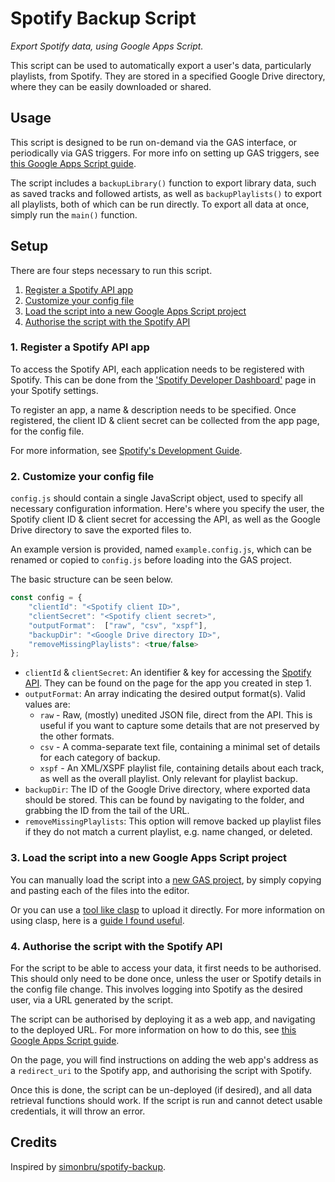 # Spotify Backup Script

*Export Spotify data, using Google Apps Script.*

This script can be used to automatically export a user's data, particularly
playlists, from Spotify. They are stored in a specified Google Drive
directory, where they can be easily downloaded or shared.

## Usage

This script is designed to be run on-demand via the GAS interface, or
periodically via GAS triggers. For more info on setting up GAS triggers, see
[this Google Apps Script guide](https://developers.google.com/apps-script/guides/triggers).

The script includes a `backupLibrary()` function to export library data, such
as saved tracks and followed artists, as well as `backupPlaylists()` to export
all playlists, both of which can be run directly. To export all data at once,
simply run the `main()` function.

## Setup

There are four steps necessary to run this script.

1. [Register a Spotify API app](#1.-Register-a-Spotify-API-app)
2. [Customize your config file](#2.-Customize-your-config-file)
3. [Load the script into a new Google Apps Script project](#3.-Load-the-script-into-a-new-Google-Apps-Script-project)
4. [Authorise the script with the Spotify API](#4.-Authorise-the-script-with-the-Spotify-API)

### 1. Register a Spotify API app

To access the Spotify API, each application needs to be registered with Spotify.
This can be done from the
['Spotify Developer Dashboard'](https://developer.spotify.com/dashboard/applications)
page in your Spotify settings.

To register an app, a name & description needs to be specified. Once
registered, the client ID & client secret can be collected from the app page,
for the config file.

For more information, see
[Spotify's Development Guide](https://developer.spotify.com/documentation/general/guides/app-settings/).

### 2. Customize your config file

`config.js` should contain a single JavaScript object, used to specify all
necessary configuration information. Here's where you specify the user, the
Spotify client ID & client secret for accessing the API, as well as the
Google Drive directory to save the exported files to.

An example version is provided, named `example.config.js`, which can be
renamed or copied to `config.js` before loading into the GAS project.

The basic structure can be seen below.

```js
const config = {
    "clientId": "<Spotify client ID>",
    "clientSecret": "<Spotify client secret>",
    "outputFormat":  ["raw", "csv", "xspf"],
    "backupDir": "<Google Drive directory ID>",
    "removeMissingPlaylists": <true/false>
};
```

+ `clientId` & `clientSecret`: An identifier & key for accessing the
    [Spotify API](https://developer.spotify.com/dashboard/applications).
    They can be found on the page for the app you created in step 1.
+ `outputFormat`: An array indicating the desired output format(s).
    Valid values are:
    * `raw` - Raw, (mostly) unedited JSON file, direct from the API.
        This is useful if you want to capture some details that are not
        preserved by the other formats.
    * `csv` - A comma-separate text file, containing a minimal set of details
        for each category of backup.
    * `xspf` - An XML/XSPF playlist file, containing details about each track,
        as well as the overall playlist. Only relevant for playlist backup.
+ `backupDir`: The ID of the Google Drive directory, where exported data
    should be stored. This can be found by navigating to the folder, and
    grabbing the ID from the tail of the URL.
+ `removeMissingPlaylists`: This option will remove backed up playlist files
    if they do not match a current playlist, e.g. name changed, or deleted.


### 3. Load the script into a new Google Apps Script project

You can manually load the script into a
[new GAS project](https://www.google.com/script/start/), by simply copying and
pasting each of the files into the editor.

Or you can use a
[tool like clasp](https://developers.google.com/apps-script/guides/clasp)
to upload it directly. For more information on using clasp, here is a
[guide I found useful](https://github.com/gscharf94/Clasp-Basics-for-Reddit).

### 4. Authorise the script with the Spotify API

For the script to be able to access your data, it first needs to be authorised.
This should only need to be done once, unless the user or Spotify details in the
config file change. This involves logging into Spotify as the desired user,
via a URL generated by the script.

The script can be authorised by deploying it as a web app, and navigating to
the deployed URL. For more information on how to do this, see
[this Google Apps Script guide](https://developers.google.com/apps-script/guides/web#deploy_a_script_as_a_web_app).

On the page, you will find instructions on adding the web app's address as a
`redirect_uri` to the Spotify app, and authorising the script with Spotify.

Once this is done, the script can be un-deployed (if desired), and all data
retrieval functions should work. If the script is run and cannot detect usable
credentials, it will throw an error.

## Credits

Inspired by [simonbru/spotify-backup](https://github.com/simonbru/spotify-backup).
